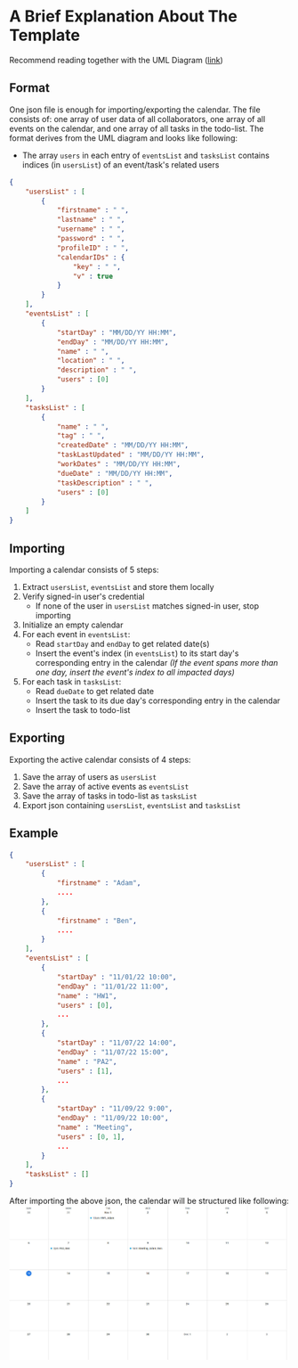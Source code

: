 # A Brief Explanation About The Template
Recommend reading together with the UML Diagram ([link](https://miro.com/app/board/uXjVPGeeU_g=/))
## Format
One json file is enough for importing/exporting the calendar. The file consists of: one array of user data of all collaborators, one array of all events on the calendar, and one array of all tasks in the todo-list. The format derives from the UML diagram and looks like following: 
- The array `users` in each entry of `eventsList` and `tasksList` contains indices (in `usersList`) of an event/task's related users 
```json
{
    "usersList" : [
        {
            "firstname" : " ",
            "lastname" : " ",
            "username" : " ",
            "password" : " ",
            "profileID" : " ",
            "calendarIDs" : {
                "key" : " ",
                "v" : true
            }
        }
    ],
    "eventsList" : [
        {
            "startDay" : "MM/DD/YY HH:MM",
            "endDay" : "MM/DD/YY HH:MM",
            "name" : " ",
            "location" : " ",
            "description" : " ",
            "users" : [0]
        }
    ],
    "tasksList" : [
        {
            "name" : " ",
            "tag" : " ",
            "createdDate" : "MM/DD/YY HH:MM",
            "taskLastUpdated" : "MM/DD/YY HH:MM",
            "workDates" : "MM/DD/YY HH:MM",
            "dueDate" : "MM/DD/YY HH:MM",
            "taskDescription" : " ",
            "users" : [0]
        }
    ]
}
```
## Importing
Importing a calendar consists of 5 steps:
1. Extract `usersList`, `eventsList` and store them locally
2. Verify signed-in user's credential
    - If none of the user in `usersList` matches signed-in user, stop importing
3. Initialize an empty calendar
4. For each event in `eventsList`:
    - Read `startDay` and `endDay` to get related date(s)
    - Insert the event's index (in `eventsList`) to its start day's corresponding entry in the calendar
    *(If the event spans more than one day, insert the event's index to all impacted days)*
3. For each task in `tasksList`:
    - Read `dueDate` to get related date
    - Insert the task to its due day's corresponding entry in the calendar
    - Insert the task to todo-list
## Exporting
Exporting the active calendar consists of 4 steps:
1. Save the array of users as `usersList`
2. Save the array of active events as `eventsList`
3. Save the array of tasks in todo-list as `tasksList`
3. Export json containing `usersList`, `eventsList` and `tasksList`
## Example
```json
{
    "usersList" : [
        {
            "firstname" : "Adam", 
            ....
        },
        {
            "firstname" : "Ben", 
            ....
        }
    ],
    "eventsList" : [
        {
            "startDay" : "11/01/22 10:00",
            "endDay" : "11/01/22 11:00",
            "name" : "HW1",
            "users" : [0],
            ...
        },
        {
            "startDay" : "11/07/22 14:00",
            "endDay" : "11/07/22 15:00",
            "name" : "PA2",
            "users" : [1],
            ...
        },
        {
            "startDay" : "11/09/22 9:00",
            "endDay" : "11/09/22 10:00",
            "name" : "Meeting",
            "users" : [0, 1],
            ...
        }
    ],
    "tasksList" : []
}
```
After importing the above json, the calendar will be structured like following:
<img src="ex_cal.jpg" width="1800"/>

